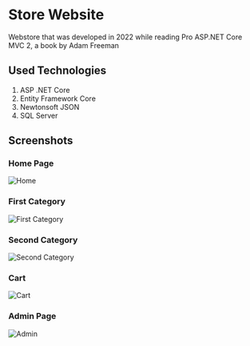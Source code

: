 # Store Website
Webstore that was developed in 2022 while reading Pro ASP.NET Core MVC 2, a book by Adam Freeman
## Used Technologies
1.  ASP .NET Core
2.  Entity Framework Core
3.  Newtonsoft JSON
4.  SQL Server
## Screenshots
### Home Page
![Home](https://i.imgur.com/DkLWfqg.png)
### First Category
![First Category](https://imgur.com/jFKQmME.png)
### Second Category
![Second Category](https://imgur.com/BDdoCz6.png)
### Cart
![Cart](https://imgur.com/7YLWMoH.png)
### Admin Page
![Admin](https://imgur.com/KFN1OKg.png)
